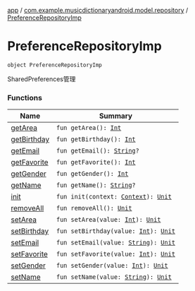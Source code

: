 [app](../../index.md) / [com.example.musicdictionaryandroid.model.repository](../index.md) / [PreferenceRepositoryImp](./index.md)

# PreferenceRepositoryImp

`object PreferenceRepositoryImp`

SharedPreferences管理

### Functions

| Name | Summary |
|---|---|
| [getArea](get-area.md) | `fun getArea(): `[`Int`](https://kotlinlang.org/api/latest/jvm/stdlib/kotlin/-int/index.html) |
| [getBirthday](get-birthday.md) | `fun getBirthday(): `[`Int`](https://kotlinlang.org/api/latest/jvm/stdlib/kotlin/-int/index.html) |
| [getEmail](get-email.md) | `fun getEmail(): `[`String`](https://kotlinlang.org/api/latest/jvm/stdlib/kotlin/-string/index.html)`?` |
| [getFavorite](get-favorite.md) | `fun getFavorite(): `[`Int`](https://kotlinlang.org/api/latest/jvm/stdlib/kotlin/-int/index.html) |
| [getGender](get-gender.md) | `fun getGender(): `[`Int`](https://kotlinlang.org/api/latest/jvm/stdlib/kotlin/-int/index.html) |
| [getName](get-name.md) | `fun getName(): `[`String`](https://kotlinlang.org/api/latest/jvm/stdlib/kotlin/-string/index.html)`?` |
| [init](init.md) | `fun init(context: `[`Context`](https://developer.android.com/reference/android/content/Context.html)`): `[`Unit`](https://kotlinlang.org/api/latest/jvm/stdlib/kotlin/-unit/index.html) |
| [removeAll](remove-all.md) | `fun removeAll(): `[`Unit`](https://kotlinlang.org/api/latest/jvm/stdlib/kotlin/-unit/index.html) |
| [setArea](set-area.md) | `fun setArea(value: `[`Int`](https://kotlinlang.org/api/latest/jvm/stdlib/kotlin/-int/index.html)`): `[`Unit`](https://kotlinlang.org/api/latest/jvm/stdlib/kotlin/-unit/index.html) |
| [setBirthday](set-birthday.md) | `fun setBirthday(value: `[`Int`](https://kotlinlang.org/api/latest/jvm/stdlib/kotlin/-int/index.html)`): `[`Unit`](https://kotlinlang.org/api/latest/jvm/stdlib/kotlin/-unit/index.html) |
| [setEmail](set-email.md) | `fun setEmail(value: `[`String`](https://kotlinlang.org/api/latest/jvm/stdlib/kotlin/-string/index.html)`): `[`Unit`](https://kotlinlang.org/api/latest/jvm/stdlib/kotlin/-unit/index.html) |
| [setFavorite](set-favorite.md) | `fun setFavorite(value: `[`Int`](https://kotlinlang.org/api/latest/jvm/stdlib/kotlin/-int/index.html)`): `[`Unit`](https://kotlinlang.org/api/latest/jvm/stdlib/kotlin/-unit/index.html) |
| [setGender](set-gender.md) | `fun setGender(value: `[`Int`](https://kotlinlang.org/api/latest/jvm/stdlib/kotlin/-int/index.html)`): `[`Unit`](https://kotlinlang.org/api/latest/jvm/stdlib/kotlin/-unit/index.html) |
| [setName](set-name.md) | `fun setName(value: `[`String`](https://kotlinlang.org/api/latest/jvm/stdlib/kotlin/-string/index.html)`): `[`Unit`](https://kotlinlang.org/api/latest/jvm/stdlib/kotlin/-unit/index.html) |
